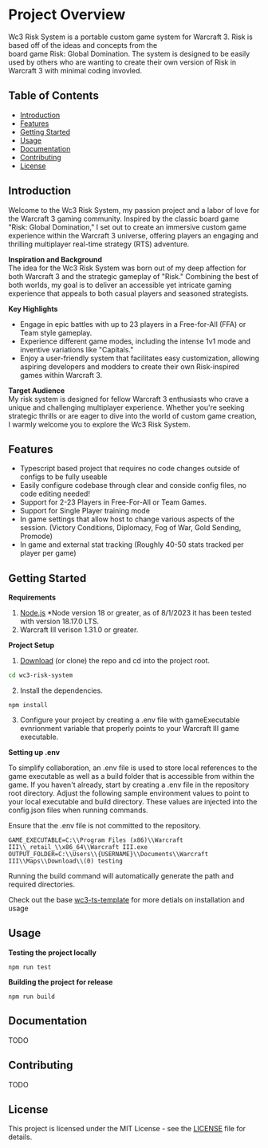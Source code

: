 # Project Overview

Wc3 Risk System is a portable custom game system for Warcraft 3. Risk is based off of the ideas and concepts from the<br> board game Risk: Global Domination.
The system is designed to be easily used by others who are wanting to create their own version of Risk in Warcraft 3 with minimal coding invovled.

## Table of Contents

- [Introduction](#introduction)
- [Features](#features)
- [Getting Started](#getting-started)
- [Usage](#usage)
- [Documentation](#documentation)
- [Contributing](#contributing)
- [License](#license)

## Introduction

Welcome to the Wc3 Risk System, my passion project and a labor of love for the Warcraft 3 gaming community. Inspired by the classic board game "Risk: Global Domination," I set out to create an immersive custom game experience within the Warcraft 3 universe, offering players an engaging and thrilling multiplayer real-time strategy (RTS) adventure.

**Inspiration and Background**<br>
The idea for the Wc3 Risk System was born out of my deep affection for both Warcraft 3 and the strategic gameplay of "Risk." Combining the best of both worlds, my goal is to deliver an accessible yet intricate gaming experience that appeals to both casual players and seasoned strategists.

**Key Highlights**

- Engage in epic battles with up to 23 players in a Free-for-All (FFA) or Team style gameplay.
- Experience different game modes, including the intense 1v1 mode and inventive variations like "Capitals."
- Enjoy a user-friendly system that facilitates easy customization, allowing aspiring developers and modders to create their own Risk-inspired games within Warcraft 3.

**Target Audience**<br>
My risk system is designed for fellow Warcraft 3 enthusiasts who crave a unique and challenging multiplayer experience. Whether you're seeking strategic thrills or are eager to dive into the world of custom game creation, I warmly welcome you to explore the Wc3 Risk System.

## Features

- Typescript based project that requires no code changes outside of configs to be fully useable
- Easily configure codebase through clear and conside config files, no code editing needed!
- Support for 2-23 Players in Free-For-All or Team Games.
- Support for Single Player training mode
- In game settings that allow host to change various aspects of the session. (Victory Conditions, Diplomacy, Fog of War, Gold Sending, Promode)
- In game and external stat tracking (Roughly 40-50 stats tracked per player per game)

## Getting Started

**Requirements**

1. [Node.js](https://nodejs.org/) \*Node version 18 or greater, as of 8/1/2023 it has been tested with version 18.17.0 LTS.
2. Warcraft III verison 1.31.0 or greater.

**Project Setup**

1. [Download](https://github.com/dtchitt/wc3-risk-system/archive/refs/heads/main.zip) (or clone) the repo and cd into the project root.

```bash
cd wc3-risk-system
```

2. Install the dependencies.

```
npm install
```

3. Configure your project by creating a .env file with gameExecutable evnrionment variable that properly points to your Warcraft III game executable.<br>

**Setting up .env**

To simplify collaboration, an .env file is used to store local references to the game executable as well as a build folder that is accessible from within the game. If you haven't already, start by creating a .env file in the repository root directory. Adjust the following sample environment values to point to your local executable and build directory. These values are injected into the config.json files when running commands.

Ensure that the .env file is not committed to the repository.

```
GAME_EXECUTABLE=C:\\Program Files (x86)\\Warcraft III\\_retail_\\x86_64\\Warcraft III.exe
OUTPUT_FOLDER=C:\\Users\\{USERNAME}\\Documents\\Warcraft III\\Maps\\Download\\(0) testing
```

Running the build command will automatically generate the path and required directories.

Check out the base [wc3-ts-template](https://cipherxof.github.io/w3ts/docs/getting-started) for more detials on installation and usage

## Usage

**Testing the project locally**

```
npm run test
```

**Building the project for release**

```
npm run build
```

## Documentation

TODO

## Contributing

TODO

## License

This project is licensed under the MIT License - see the [LICENSE](LICENSE) file for details.
